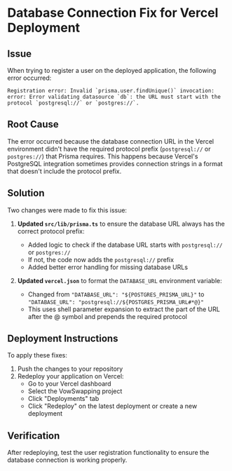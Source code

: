 # Database Connection Fix for Vercel Deployment

## Issue

When trying to register a user on the deployed application, the following error occurred:

```
Registration error: Invalid `prisma.user.findUnique()` invocation: error: Error validating datasource `db`: the URL must start with the protocol `postgresql://` or `postgres://`.
```

## Root Cause

The error occurred because the database connection URL in the Vercel environment didn't have the required protocol prefix (`postgresql://` or `postgres://`) that Prisma requires. This happens because Vercel's PostgreSQL integration sometimes provides connection strings in a format that doesn't include the protocol prefix.

## Solution

Two changes were made to fix this issue:

1. **Updated `src/lib/prisma.ts`** to ensure the database URL always has the correct protocol prefix:
   - Added logic to check if the database URL starts with `postgresql://` or `postgres://`
   - If not, the code now adds the `postgresql://` prefix
   - Added better error handling for missing database URLs

2. **Updated `vercel.json`** to format the `DATABASE_URL` environment variable:
   - Changed from `"DATABASE_URL": "${POSTGRES_PRISMA_URL}"` to `"DATABASE_URL": "postgresql://${POSTGRES_PRISMA_URL#*@}"`
   - This uses shell parameter expansion to extract the part of the URL after the @ symbol and prepends the required protocol

## Deployment Instructions

To apply these fixes:

1. Push the changes to your repository
2. Redeploy your application on Vercel:
   - Go to your Vercel dashboard
   - Select the VowSwapping project
   - Click "Deployments" tab
   - Click "Redeploy" on the latest deployment or create a new deployment

## Verification

After redeploying, test the user registration functionality to ensure the database connection is working properly.

